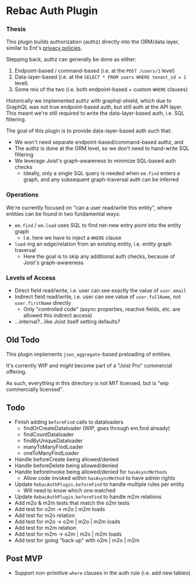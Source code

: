 
Rebac Auth Plugin
=================

### Thesis

This plugin builds authorization (authz) directly into the ORM/data layer, similar to Ent's [privacy policies](https://entgo.io/docs/privacy/).

Stepping back, authz can generally be done as either:

1. Endpoint-based / command-based (i.e. at the `POST /users/1` level)
2. Data-layer-based (i.e. at the `SELECT * FROM users WHERE tenant_id = 1` level)
3. Some mix of the two (i.e. both endpoint-based + custom `WHERE` clauses)

Historically we implemented authz with graphql-shield, which due to GraphQL was not true endpoint-based auth, but still auth at the API layer. This meant we're still required to write the data-layer-based auth, i.e. SQL filtering.

The goal of this plugin is to provide data-layer-based auth such that:

* We won't need separate endpoint-based/command-based authz, and
* The authz is done at the ORM level, so we don't need to hand-write SQL filtering
* We leverage Joist's graph-awareness to minimize SQL-based auth checks 
  * Ideally, only a single SQL query is needed when `em.find` enters a graph, and any subsequent graph-traversal auth can be inferred

### Operations

We're currently focused on "can a user read/write this entity", where entities can be found in two fundamental ways:

* `em.find` / `em.load` uses SQL to find net-new entry point into the entity graph
   * I.e. here we have to inject a `WHERE` clause 
* `load`-ing an edge/relation from an existing entity, i.e. entity graph traversal
   * Here the goal is to skip any additional auth checks, because of Joist's graph-awareness

### Levels of Access

* Direct field read/write, i.e. user can see exactly the value of `user.email`
* Indirect field read/write, i.e. user can see value of `user.fullName`, not `user.firstName` directly
  * Only "controlled code" (async properties, reactive fields, etc. are allowed this indirect access) 
* ...internal?...like Joist itself setting defaults?

## Old Todo

This plugin implements `json_aggregate`-based preloading of entities.

It's currently WIP and _might_ become part of a "Joist Pro" commercial offering.

As such, everything in this directory is not MIT licensed, but is "wip commercially licensed".

## Todo

* Finish adding `beforeFind` calls to dataloaders
  * findOrCreateDataloader (WIP, goes through em.find already)
  * findCountDataloader
  * findByUniqueDataloader
  * manyToManyFindLoader
  * oneToManyFindLoader
* Handle beforeCreate being allowed/denied
* Handle beforeDelete being allowed/denied
* Handle beforeInvoke being allowed/denied for `hasAsyncMethods`
  * Allow code invoked within `hasAsyncMethod` to have admin rights
* Update `RebacAuthPlugin.beforeFind` to handle multiple rules per entity
  * Will need to know which one matched
* Update `RebacAuthPlugin.beforeFind` to handle m2m relations
* Add m2o & m2m tests that match the o2m tests
* Add test for o2m -> m2o | m2m loads
* Add test for m2o relation
* Add test for m2o -> o2m | m2o | m2m loads
* Add test for m2m relation
* Add test for m2m -> o2m | m2o | m2m loads
* Add test for going "back up" with o2m | m2o | m2m

## Post MVP

* Support non-primitive `where` clauses in the auth rule (i.e. add new tables)

